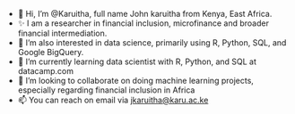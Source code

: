 - 👋 Hi, I’m @Karuitha, full name John karuitha from Kenya, East Africa.
- ✨ I am a researcher in financial inclusion, microfinance and broader financial intermediation. 
- 👀 I’m also interested in data science, primarily using R, Python, SQL, and Google BigQuery. 
- 🌱 I’m currently learning data scientist with R, Python, and SQL at datacamp.com
- 💞️ I’m looking to collaborate on doing machine learning projects, especially regarding financial inclusion in Africa
- 📫 You can reach on email via jkaruitha@karu.ac.ke

<!---
Karuitha/Karuitha is a ✨ special ✨ repository because its `README.md` (this file) appears on your GitHub profile.
You can click the Preview link to take a look at your changes.
--->
